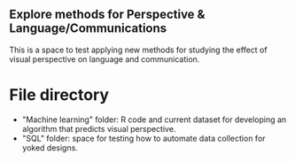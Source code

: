 ## Explore methods for Perspective & Language/Communications
This is a space to test applying new methods for studying the effect of visual perspective on language and communication.

# File directory
- "Machine learning" folder: R code and current dataset for developing an algorithm that predicts visual perspective.
- "SQL" folder: space for testing how to automate data collection for yoked designs.
